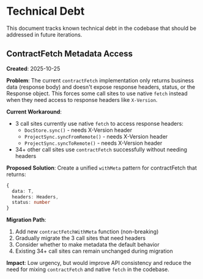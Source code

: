 # Technical Debt

This document tracks known technical debt in the codebase that should be addressed in future iterations.

## ContractFetch Metadata Access

**Created**: 2025-10-25

**Problem**: The current `contractFetch` implementation only returns business data (response body) and doesn't expose response headers, status, or the Response object. This forces some call sites to use native `fetch` instead when they need access to response headers like `X-Version`.

**Current Workaround**:
- 3 call sites currently use native `fetch` to access response headers:
  - `DocStore.sync()` - needs X-Version header
  - `ProjectSync.syncFromRemote()` - needs X-Version header
  - `ProjectSync.syncToRemote()` - needs X-Version header
- 34+ other call sites use `contractFetch` successfully without needing headers

**Proposed Solution**: Create a unified `withMeta` pattern for contractFetch that returns:
```typescript
{
  data: T,
  headers: Headers,
  status: number
}
```

**Migration Path**:
1. Add new `contractFetchWithMeta` function (non-breaking)
2. Gradually migrate the 3 call sites that need headers
3. Consider whether to make metadata the default behavior
4. Existing 34+ call sites can remain unchanged during migration

**Impact**: Low urgency, but would improve API consistency and reduce the need for mixing `contractFetch` and native `fetch` in the codebase.
